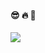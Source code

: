 ####  😎 🔥 🚒

<a href="https://github.com/anuraghazra/github-readme-stats">
  <img align="left" src="https://github-readme-stats.vercel.app/api?username=kawamataryo&count_private=true&show_icons=true" />
</a>
